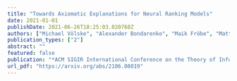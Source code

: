 ```yaml
---
title: "Towards Axiomatic Explanations for Neural Ranking Models"
date: 2021-01-01
publishDate: 2021-06-26T18:25:03.020768Z
authors: ["Michael Völske", "Alexander Bondarenko", "Maik Fröbe", "Matthias Hagen", "Benno Stein", "Jaspreet Singh", "Avishek Anand"]
publication_types: ["2"]
abstract: ""
featured: false
publication: "*ACM SIGIR International Conference on the Theory of Information Retrieval (ICTIR)*"
url_pdf: "https://arxiv.org/abs/2106.08019"
---
```


